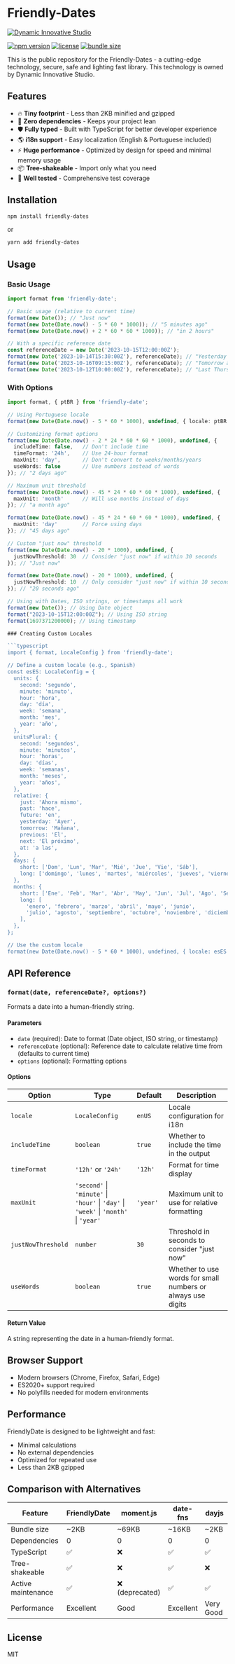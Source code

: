 # Friendly-Dates

[![Dynamic Innovative Studio](public/icons/DIS_Original_logo.png)](https://dynamic-innovative-studio.web.app)

[![npm version](https://img.shields.io/npm/v/@dynamic-innovative-studio/friendly-dates.svg)](https://www.npmjs.com/package/@dynamic-innovative-studio/friendly-dates)
[![license](https://img.shields.io/npm/l/@dynamic-innovative-studio/friendly-dates.svg)](https://github.com/Dynamic-Innovative-Studio/friendly-dates/blob/main/LICENSE)
[![bundle size](https://img.shields.io/bundlephobia/minzip/@dynamic-innovative-studio/friendly-dates)](https://bundlephobia.com/package/@dynamic-innovative-studio/friendly-dates)

This is the public repository for the Friendly-Dates - a cutting-edge technology, secure, safe and lighting fast library.
This technology is owned by Dynamic Innovative Studio.

## Features

- 🔥 **Tiny footprint** - Less than 2KB minified and gzipped
- 🚀 **Zero dependencies** - Keeps your project lean
- 🛡️ **Fully typed** - Built with TypeScript for better developer experience
- 🌎 **i18n support** - Easy localization (English & Portuguese included)
- ⚡ **Huge performance** - Optimized by design for speed and minimal memory usage
- 📦 **Tree-shakeable** - Import only what you need
- 🧪 **Well tested** - Comprehensive test coverage

## Installation

```bash
npm install friendly-dates
```

or

```bash
yarn add friendly-dates
```

## Usage

### Basic Usage

```typescript
import format from 'friendly-date';

// Basic usage (relative to current time)
format(new Date()); // "Just now"
format(new Date(Date.now() - 5 * 60 * 1000)); // "5 minutes ago"
format(new Date(Date.now() + 2 * 60 * 60 * 1000)); // "in 2 hours"

// With a specific reference date
const referenceDate = new Date('2023-10-15T12:00:00Z');
format(new Date('2023-10-14T15:30:00Z'), referenceDate); // "Yesterday at 3:30 PM"
format(new Date('2023-10-16T09:15:00Z'), referenceDate); // "Tomorrow at 9:15 AM"
format(new Date('2023-10-12T10:00:00Z'), referenceDate); // "Last Thursday at 10:00 AM"
```

### With Options

```typescript
import format, { ptBR } from 'friendly-date';

// Using Portuguese locale
format(new Date(Date.now() - 5 * 60 * 1000), undefined, { locale: ptBR }); // "5 minutos atrás"

// Customizing format options
format(new Date(Date.now() - 2 * 24 * 60 * 60 * 1000), undefined, { 
  includeTime: false,   // Don't include time
  timeFormat: '24h',    // Use 24-hour format
  maxUnit: 'day',       // Don't convert to weeks/months/years
  useWords: false       // Use numbers instead of words
}); // "2 days ago"

// Maximum unit threshold
format(new Date(Date.now() - 45 * 24 * 60 * 60 * 1000), undefined, {
  maxUnit: 'month'      // Will use months instead of days
}); // "a month ago"

format(new Date(Date.now() - 45 * 24 * 60 * 60 * 1000), undefined, {
  maxUnit: 'day'        // Force using days
}); // "45 days ago"

// Custom "just now" threshold
format(new Date(Date.now() - 20 * 1000), undefined, {
  justNowThreshold: 30  // Consider "just now" if within 30 seconds
}); // "Just now"

format(new Date(Date.now() - 20 * 1000), undefined, {
  justNowThreshold: 10  // Only consider "just now" if within 10 seconds
}); // "20 seconds ago"

// Using with Dates, ISO strings, or timestamps all work
format(new Date()); // Using Date object
format("2023-10-15T12:00:00Z"); // Using ISO string
format(1697371200000); // Using timestamp

### Creating Custom Locales

```typescript
import { format, LocaleConfig } from 'friendly-date';

// Define a custom locale (e.g., Spanish)
const esES: LocaleConfig = {
  units: {
    second: 'segundo',
    minute: 'minuto',
    hour: 'hora',
    day: 'día',
    week: 'semana',
    month: 'mes',
    year: 'año',
  },
  unitsPlural: {
    second: 'segundos',
    minute: 'minutos',
    hour: 'horas',
    day: 'días',
    week: 'semanas',
    month: 'meses',
    year: 'años',
  },
  relative: {
    just: 'Ahora mismo',
    past: 'hace',
    future: 'en',
    yesterday: 'Ayer',
    tomorrow: 'Mañana',
    previous: 'El',
    next: 'El próximo',
    at: 'a las',
  },
  days: {
    short: ['Dom', 'Lun', 'Mar', 'Mié', 'Jue', 'Vie', 'Sáb'],
    long: ['domingo', 'lunes', 'martes', 'miércoles', 'jueves', 'viernes', 'sábado'],
  },
  months: {
    short: ['Ene', 'Feb', 'Mar', 'Abr', 'May', 'Jun', 'Jul', 'Ago', 'Sep', 'Oct', 'Nov', 'Dic'],
    long: [
      'enero', 'febrero', 'marzo', 'abril', 'mayo', 'junio',
      'julio', 'agosto', 'septiembre', 'octubre', 'noviembre', 'diciembre'
    ],
  },
};

// Use the custom locale
format(new Date(Date.now() - 5 * 60 * 1000), undefined, { locale: esES }); // "5 minutos hace"
```

## API Reference

### `format(date, referenceDate?, options?)`

Formats a date into a human-friendly string.

#### Parameters

- `date` (required): Date to format (Date object, ISO string, or timestamp)
- `referenceDate` (optional): Reference date to calculate relative time from (defaults to current time)
- `options` (optional): Formatting options

#### Options

| Option             | Type                                                                                 | Default  | Description                                                 |
| ------------------ | ------------------------------------------------------------------------------------ | -------- | ----------------------------------------------------------- |
| `locale`           | `LocaleConfig`                                                                       | `enUS`   | Locale configuration for i18n                               |
| `includeTime`      | `boolean`                                                                            | `true`   | Whether to include the time in the output                   |
| `timeFormat`       | `'12h'` or `'24h'`                                                                   | `'12h'`  | Format for time display                                     |
| `maxUnit`          | `'second'` \| `'minute'` \| `'hour'` \| `'day'` \| `'week'` \| `'month'` \| `'year'` | `'year'` | Maximum unit to use for relative formatting                 |
| `justNowThreshold` | `number`                                                                             | `30`     | Threshold in seconds to consider "just now"                 |
| `useWords`         | `boolean`                                                                            | `true`   | Whether to use words for small numbers or always use digits |

#### Return Value

A string representing the date in a human-friendly format.

## Browser Support

- Modern browsers (Chrome, Firefox, Safari, Edge)
- ES2020+ support required
- No polyfills needed for modern environments

## Performance

FriendlyDate is designed to be lightweight and fast:

- Minimal calculations
- No external dependencies
- Optimized for repeated use
- Less than 2KB gzipped

## Comparison with Alternatives

| Feature            | FriendlyDate | moment.js      | date-fns  | dayjs     |
| ------------------ | ------------ | -------------- | --------- | --------- |
| Bundle size        | ~2KB         | ~69KB          | ~16KB     | ~2KB      |
| Dependencies       | 0            | 0              | 0         | 0         |
| TypeScript         | ✅            | ❌              | ✅         | ✅         |
| Tree-shakeable     | ✅            | ❌              | ✅         | ❌         |
| Active maintenance | ✅            | ❌ (deprecated) | ✅         | ✅         |
| Performance        | Excellent    | Good           | Excellent | Very Good |

## License

MIT
